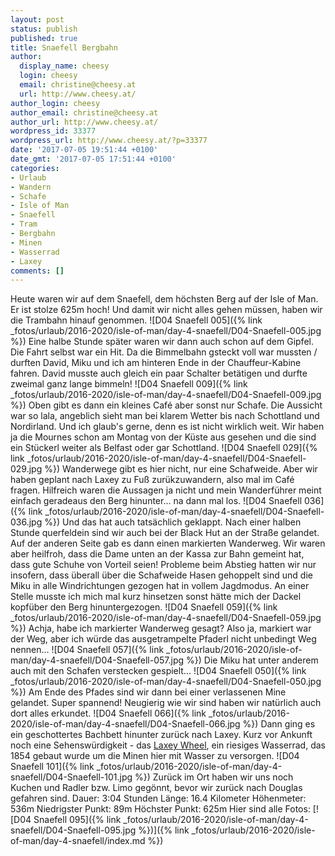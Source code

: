 ```yaml
---
layout: post
status: publish
published: true
title: Snaefell Bergbahn
author:
  display_name: cheesy
  login: cheesy
  email: christine@cheesy.at
  url: http://www.cheesy.at/
author_login: cheesy
author_email: christine@cheesy.at
author_url: http://www.cheesy.at/
wordpress_id: 33377
wordpress_url: http://www.cheesy.at/?p=33377
date: '2017-07-05 19:51:44 +0100'
date_gmt: '2017-07-05 17:51:44 +0100'
categories:
- Urlaub
- Wandern
- Schafe
- Isle of Man
- Snaefell
- Tram
- Bergbahn
- Minen
- Wasserrad
- Laxey
comments: []
---
```

Heute waren wir auf dem Snaefell, dem höchsten Berg auf der Isle of Man. Er ist stolze 625m hoch! Und damit wir nicht alles gehen müssen, haben wir die Trambahn hinauf genommen.
![D04 Snaefell 005]({% link _fotos/urlaub/2016-2020/isle-of-man/day-4-snaefell/D04-Snaefell-005.jpg %})
Eine halbe Stunde später waren wir dann auch schon auf dem Gipfel. Die Fahrt selbst war ein Hit. Da die Bimmelbahn gsteckt voll war mussten / durften David, Miku und ich am hinteren Ende in der Chauffeur-Kabine fahren. David musste auch gleich ein paar Schalter betätigen und durfte zweimal ganz lange bimmeln!
![D04 Snaefell 009]({% link _fotos/urlaub/2016-2020/isle-of-man/day-4-snaefell/D04-Snaefell-009.jpg %})
Oben gibt es dann ein kleines Café aber sonst nur Schafe. Die Aussicht war so lala, angeblich sieht man bei klarem Wetter bis nach Schottland und Nordirland. Und ich glaub's gerne, denn es ist nicht wirklich weit. Wir haben ja die Mournes schon am Montag von der Küste aus gesehen und die sind ein Stückerl weiter als Belfast oder gar Schottland.
![D04 Snaefell 029]({% link _fotos/urlaub/2016-2020/isle-of-man/day-4-snaefell/D04-Snaefell-029.jpg %})
Wanderwege gibt es hier nicht, nur eine Schafweide. Aber wir haben geplant nach Laxey zu Fuß zurükzuwandern, also mal im Café fragen. Hilfreich waren die Aussagen ja nicht und mein Wanderführer meint einfach geradeaus den Berg hinunter... na dann mal los.
![D04 Snaefell 036]({% link _fotos/urlaub/2016-2020/isle-of-man/day-4-snaefell/D04-Snaefell-036.jpg %})
Und das hat auch tatsächlich geklappt. Nach einer halben Stunde querfeldein sind wir auch bei der Black Hut an der Straße gelandet. Auf der anderen Seite gab es dann einen markierten Wanderweg. Wir waren aber heilfroh, dass die Dame unten an der Kassa zur Bahn gemeint hat, dass gute Schuhe von Vorteil seien! Probleme beim Abstieg hatten wir nur insofern, dass überall über die Schafweide Hasen gehoppelt sind und die Miku in alle Windrichtungen gezogen hat in vollem Jagdmodus. An einer Stelle musste ich mich mal kurz hinsetzen sonst hätte mich der Dackel kopfüber den Berg hinuntergezogen.
![D04 Snaefell 059]({% link _fotos/urlaub/2016-2020/isle-of-man/day-4-snaefell/D04-Snaefell-059.jpg %})
Achja, habe ich markierter Wanderweg gesagt? Also ja, markiert war der Weg, aber ich würde das ausgetrampelte Pfaderl nicht unbedingt Weg nennen...
![D04 Snaefell 057]({% link _fotos/urlaub/2016-2020/isle-of-man/day-4-snaefell/D04-Snaefell-057.jpg %})
Die Miku hat unter anderem auch mit den Schafen verstecken gespielt...
![D04 Snaefell 050]({% link _fotos/urlaub/2016-2020/isle-of-man/day-4-snaefell/D04-Snaefell-050.jpg %})
Am Ende des Pfades sind wir dann bei einer verlassenen Mine gelandet. Super spannend! Neugierig wie wir sind haben wir natürlich auch dort alles erkundet.
![D04 Snaefell 066]({% link _fotos/urlaub/2016-2020/isle-of-man/day-4-snaefell/D04-Snaefell-066.jpg %})
Dann ging es ein geschottertes Bachbett hinunter zurück nach Laxey. Kurz vor Ankunft noch eine Sehenswürdigkeit - das [Laxey Wheel](https://en.wikipedia.org/wiki/Laxey_Wheel), ein riesiges Wasserrad, das 1854 gebaut wurde um die Minen hier mit Wasser zu versorgen.
![D04 Snaefell 101]({% link _fotos/urlaub/2016-2020/isle-of-man/day-4-snaefell/D04-Snaefell-101.jpg %})
Zurück im Ort haben wir uns noch Kuchen und Radler bzw. Limo gegönnt, bevor wir zurück nach Douglas gefahren sind.
Dauer: 3:04 Stunden
Länge: 16.4 Kilometer
Höhenmeter: 536m
Niedrigster Punkt: 89m
Höchster Punkt: 625m
Hier sind alle Fotos:
[![D04 Snaefell 095]({% link _fotos/urlaub/2016-2020/isle-of-man/day-4-snaefell/D04-Snaefell-095.jpg %})]({% link _fotos/urlaub/2016-2020/isle-of-man/day-4-snaefell/index.md %})
